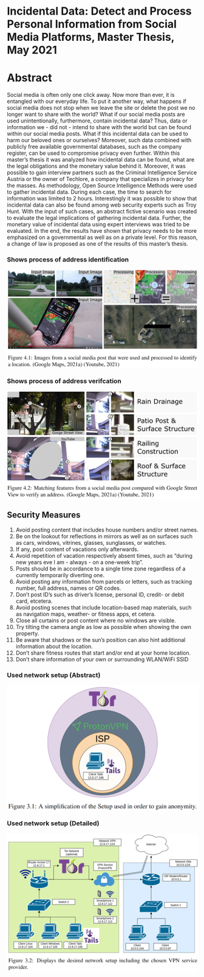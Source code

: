 # Incidental Data: Detect and Process Personal Information from Social Media Platforms, Master Thesis, May 2021

# Abstract
Social media is often only one click away. Now more than ever, it is entangled with our everyday life. To put it another way, what happens if social media does not stop when we leave the site or delete the post we no longer want to share with the world? What if our social media posts are used unintentionally, furthermore, contain incidental data? Thus, data or information we - did not - intend to share with the world but can be found within our social media posts. What if this incidental data can be used to harm our beloved ones or ourselves?  Moreover, such data combined with publicly free available governmental databases, such as the company register, can be used to compromise privacy even further. Within this master’s thesis it was analyzed how incidental data can be found, what are the legal obligations and the monetary value behind it. Moreover, it was possible to gain interview partners such as the Criminal Intelligence Service Austria or the owner of Techlore, a company that specializes in privacy for the masses. As methodology, Open Source Intelligence Methods were used to gather incidental data. During each case, the time to search for information was limited to 2 hours. Interestingly it was possible to show that incidental data can also be found among web security experts such as Troy Hunt. With the input of such cases, an abstract fictive scenario was created to evaluate the legal implications of gathering incidental data. Further, the monetary value of incidental data using expert interviews was tried to be evaluated. In the end, the results have shown that privacy needs to be more emphasized on a governmental as well as on a private level. For this reason, a change of law is proposed as one of the results of this master’s thesis.

### Shows process of address identification
<img src="readme/address_identification.png" alt="Shows process of address identification" width="600px" align="center" />  

### Shows process of address verifcation
<img src="readme/address_verification.png" alt="Shows process of address verifcation" width="600px" align="center" />


## Security Measures
1.	Avoid posting content that includes house numbers and/or street names.
2.	Be on the lookout for reflections in mirrors as well as on surfaces such as cars, windows, vitrines, glasses, sunglasses, or watches.
3.	If any, post content of vacations only afterwards.
4.	Avoid repetition of vacation respectively absent times, such as “during new years eve I am - always - on a one-week trip”.
5.	Posts should be in accordance to a single time zone regardless of a currently temporarily diverting one.
6.	Avoid posting any information from parcels or letters, such as tracking number, full address, names or QR codes.
7.	Don’t post ID’s such as driver’s license, personal ID, credit- or debit card, etcetera.
8.	Avoid posting scenes that include location-based map materials, such as navigation maps, weather- or fitness apps, et cetera.
9.	Close all curtains or post content where no windows are visible.
10.	Try tilting the camera angle as low as possible when showing the own property.
11.	Be aware that shadows or the sun’s position can also hint additional information about the location. 
12.	Don’t share fitness routes that start and/or end at your home location.
13.	Don’t share information of your own or surrounding WLAN/WiFi SSID


### Used network setup (Abstract)
<img src="readme/network_setup_abstract.png" alt="Shows process of address verifcation" width="600px" align="center" />


### Used network setup (Detailed)
<img src="readme/network_setup_detailed.png" alt="Shows process of address verifcation" width="600px" align="center" />